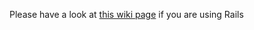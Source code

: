 Please have a look at [this wiki page](https://github.com/Widen/fine-uploader-server/wiki/Rails---CarrierWave) if you are using Rails
